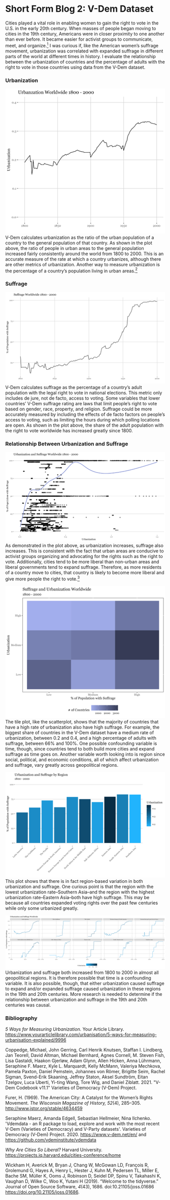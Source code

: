 # Short Form Blog 2: V-Dem Dataset

Cities played a vital role in enabling women to gain the right to vote in the U.S. in the early 20th century. When masses of people began moving to cities in the 19th century, Americans were in closer proximity to one another than ever before. It became easier for activist groups to communicate, meet, and organize.[<sup>1</sup>](https://www.jstor.org/stable/4634459?seq=1#metadata_info_tab_contents) I was curious if, like the American women’s suffrage movement, urbanization was correlated with expanded suffrage in different parts of the world at different times in history. I evaluate the relationship between the urbanization of countries and the percentage of adults with the right to vote in those countries using data from the V-Dem dataset.

### Urbanization
![A line plot titled "Urbanization Worldwide 1800 - 2000" with "Year" on the x-axis from 1800 to 2000 and "Urbanization" on the y-axis, showing that suffrage increased worldwide from the year 1800 to 2000.](https://github.com/pazbaum/data_viz_390/blob/main/vdem_urban_distribution.png)
V-Dem calculates urbanization as the ratio of the urban population of a country to the general population of that country. As shown in the plot above, the ratio of people in urban areas to the general population increased fairly consistently around the world from 1800 to 2000. This is an accurate measure of the rate at which a country urbanizes, although there are other metrics of urbanization. Another way to measure urbanization is the percentage of a country’s population living in urban areas.[<sup>2</sup>](https://www.yourarticlelibrary.com/urbanisation/5-ways-for-measuring-urbanisation-explained/9996)

### Suffrage
![A line plot titled "Suffrage Worldwide 1800 - 2000" with "Year" on the x-axis from 1800 to 2000 and "% of People with Suffrage" on the y-axis, showing that urbanization increased worldwide from the year 1800 to 2000.](https://github.com/pazbaum/data_viz_390/blob/main/vdem_suff_distribution.png)
V-Dem calculates suffrage as the percentage of a country’s adult population with the legal right to vote in national elections. This metric only includes de jure, not de facto, access to voting. Some variables that lower countries’ V-Dem suffrage rating are laws that limit people’s right to vote based on gender, race, property, and religion. Suffrage could be more accurately measured by including the effects of de facto factors on people’s access to voting, such as limiting the hours during which polling locations are open. As shown in the plot above, the share of the adult population with the right to vote worldwide has increased greatly since 1800.

### Relationship Between Urbanization and Suffrage
![A scatter plot titled "Urbanization and Suffrage Worldwide 1800 - 2000" with "Urbanization" on the x-axis and "% of People with Suffrage" on the y-axis.](https://github.com/pazbaum/data_viz_390/blob/main/vdem_dotplot.png)
As demonstrated in the plot above, as urbanization increases, suffrage also increases. This is consistent with the fact that urban areas are conducive to activist groups organizing and advocating for the rights such as the right to vote. Additionally, cities tend to be more liberal than non-urban areas and liberal governments tend to expand suffrage. Therefore, as more residents of a country move to cities, that country is likely to become more liberal and give more people the right to vote.[<sup>3</sup>](https://projects.iq.harvard.edu/cities-conference/home)

![A tile plot titled "Suffrage and Urbanization Worldwide" with "% of People with Suffrage" on the x-axis and "Urbanization" on the y-axis.](https://github.com/pazbaum/data_viz_390/blob/main/vdem_tile_updated.png)
The tile plot, like the scatterplot, shows that the majority of countries that have a high rate of urbanization also have high suffrage. For example, the biggest share of countries in the V-Dem dataset have a medium rate of urbanization, between 0.2 and 0.4, and a high percentage of adults with suffrage, between 66% and 100%. One possible confounding variable is time, though, since countries tend to both build more cities and expand suffrage as time goes on. Another variable worth looking into is region since social, political, and economic conditions, all of which affect urbanization and suffrage, vary greatly across geopolitical regions.

![A bar plot titled "Urbanization and Suffrage by Region" with "Region" on the x-axis and "% of People with Suffrage" on the y-axis. The bars are colored so that the darkest bars represent regions with a high rate of urbanization and the lightest bars represent regions with a low rate of urbanization.](https://github.com/pazbaum/data_viz_390/blob/main/vdem_barplot.png)
This plot shows that there is in fact region-based variation in both urbanization and suffrage. One curious point is that the region with the lowest urbanization rate–Southern Asia–and the region with the highest urbanization rate–Eastern Asia–both have high suffrage. This may be because all countries expanded voting rights over the past few centuries while only some urbanized greatly.

![A plot of ten line graphs titled "Urbanization and Suffrage Worldwide". Each plot represents a region and has "Year" on the x-axis and "% of People with Suffrage" on the y-axis. The lines on each plot are colored so that darker parts of the each line represent a time of high urbanization and lighter parts of each line represent a time of low urbanization.](https://github.com/pazbaum/data_viz_390/blob/main/vdem_line_graph.png)
Urbanization and suffrage both increased from 1800 to 2000 in almost all geopolitical regions. It is therefore possible that time is a confounding variable. It is also possible, though, that either urbanization caused suffrage to expand and/or expanded suffrage caused urbanization in these regions in the 19th and 20th centuries. More research is needed to determine if the relationship between urbanization and suffrage in the 19th and 20th centuries was causal.

### Bibliography
*5 Ways for Measuring Urbanization.* Your Article Library. https://www.yourarticlelibrary.com/urbanisation/5-ways-for-measuring-urbanisation-explained/9996 

Coppedge, Michael, John Gerring, Carl Henrik Knutsen, Staffan I. Lindberg, Jan Teorell, David Altman, Michael Bernhard, Agnes Cornell, M. Steven Fish, Lisa Gastaldi, Haakon Gjerløw, Adam Glynn, Allen Hicken, Anna Lührmann, Seraphine F. Maerz, Kyle L. Marquardt, Kelly McMann, Valeriya Mechkova, Pamela Paxton, Daniel Pemstein, Johannes von Römer, Brigitte Seim, Rachel Sigman, Svend-Erik Skaaning, Jeffrey Staton, Aksel Sundtröm, Eitan Tzelgov, Luca Uberti, Yi-ting Wang, Tore Wig, and Daniel Ziblatt. 2021. "V-Dem Codebook v11.1" Varieties of Democracy (V-Dem) Project.

Furer, H. (1969). The American City: A Catalyst for the Women’s Rights Movement. *The Wisconsin Magazine of History, 52*(4), 285–305. http://www.jstor.org/stable/4634459

Seraphine Maerz, Amanda Edgell, Sebastian Hellmeier, Nina Ilchenko. 'Vdemdata - an R package to load, explore and work with the most recent V-Dem (Varieties of Democracy) and V-Party datasets'. Varieties of Democracy (V-Dem) Project. 2020. https://www.v-dem.net/en/ and https://github.com/vdeminstitute/vdemdata

*Why Are Cities So Liberal?* Harvard University. https://projects.iq.harvard.edu/cities-conference/home

Wickham H, Averick M, Bryan J, Chang W, McGowan LD, François R, Grolemund G, Hayes A, Henry L, Hester J, Kuhn M, Pedersen TL, Miller E, Bache SM, Müller K, Ooms J, Robinson D, Seidel DP, Spinu V, Takahashi K, Vaughan D, Wilke C, Woo K, Yutani H (2019). “Welcome to the tidyverse.” Journal of Open Source Software, *4*(43), 1686. doi:10.21105/joss.01686 <https://doi.org/10.21105/joss.01686>.
